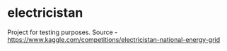 # electricistan

Project for testing purposes. 
Source - https://www.kaggle.com/competitions/electricistan-national-energy-grid 
